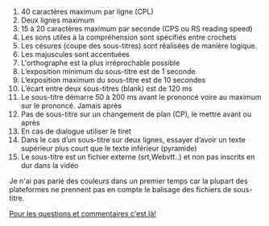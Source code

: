 1. 40 caractères maximum par ligne (CPL)
2. Deux lignes maximum
3. 15 à 20 caractères maximum par seconde (CPS ou RS reading speed)
4. Les sons utiles à la compréhension sont spécifiés entre crochets
5. Les césures (coupe des sous-titres) sont réalisées de manière logique.
6. Les majuscules sont accentuées
7. L'orthographe est la plus irréprochable possible
8. L’exposition minimum du sous-titre est de 1 seconde
9. L’exposition maximum du sous-titre est de 10 secondes
10. L’écart entre deux sous-titres (blank) est de 120 ms
11. Le sous-titre démarre 50 à 200 ms avant le prononcé voire au maximum sur le prononcé. Jamais après
12. Pas de sous-titre sur un changement de plan (CP), le mettre avant ou après
13. En cas de dialogue utiliser le tiret
14. Dans le cas d’un sous-titre sur deux lignes, essayer d’avoir un texte supérieur plus court que le texte inférieur (pyramide)
15. Le sous-titre est un fichier externe (srt,Webvtt..) et non pas inscrits en dur dans la vidéo


Je n'ai pas parlé des couleurs dans un premier temps car la plupart des plateformes ne prennent pas en compte le balisage des fichiers de sous-titre.

[Pour les questions et commentaires c'est là!](https://gist.github.com/knarf18/76f3738e970e8efa9243)
